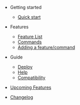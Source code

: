 - Getting started

  - [Quick start](quickstart.md)

- Features

  - [Feature List](features.md)
  - [Commands](commands.md)
  - [Adding a feature/command](configuration.md)

- Guide

  - [Deploy](deploy.md)
  - [Help](help.md)
  - [Compatibility](compatibility.md)

- [Upcoming Features](upcoming.md)
- [Changelog](changelog.md)
